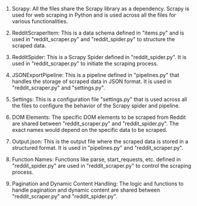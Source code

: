 1. Scrapy: All the files share the Scrapy library as a dependency. Scrapy is used for web scraping in Python and is used across all the files for various functionalities.

2. RedditScraperItem: This is a data schema defined in "items.py" and is used in "reddit_scraper.py" and "reddit_spider.py" to structure the scraped data.

3. RedditSpider: This is a Scrapy Spider defined in "reddit_spider.py". It is used in "reddit_scraper.py" to initiate the scraping process.

4. JSONExportPipeline: This is a pipeline defined in "pipelines.py" that handles the storage of scraped data in JSON format. It is used in "reddit_scraper.py" and "settings.py".

5. Settings: This is a configuration file "settings.py" that is used across all the files to configure the behavior of the Scrapy spider and pipeline.

6. DOM Elements: The specific DOM elements to be scraped from Reddit are shared between "reddit_scraper.py" and "reddit_spider.py". The exact names would depend on the specific data to be scraped.

7. Output.json: This is the output file where the scraped data is stored in a structured format. It is used in "pipelines.py" and "reddit_scraper.py".

8. Function Names: Functions like parse, start_requests, etc. defined in "reddit_spider.py" are used in "reddit_scraper.py" to control the scraping process. 

9. Pagination and Dynamic Content Handling: The logic and functions to handle pagination and dynamic content are shared between "reddit_scraper.py" and "reddit_spider.py".